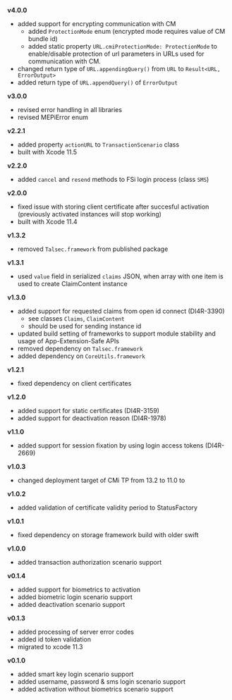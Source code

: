 **v4.0.0**
* added support for encrypting communication with CM
    * added `ProtectionMode` enum (encrypted mode requires value of CM bundle id)
    * added static property `URL.cmiProtectionMode: ProtectionMode` to enable/disable protection of url parameters in URLs used for communication with CM.
* changed return type of `URL.appendingQuery()` from `URL` to `Result<URL, ErrorOutput>`
* added return type of `URL.appendQuery()` of `ErrorOutput`

**v3.0.0**
* revised error handling in all libraries
* revised MEPiError enum

**v2.2.1**
* added property `actionURL` to `TransactionScenario` class
* built with Xcode 11.5

**v2.2.0**
* added `cancel` and `resend` methods to FSi login process (class `SMS`)

**v2.0.0**
* fixed issue with storing client certificate after succesful activation (previously activated instances will stop working)
* built with Xcode 11.4

**v1.3.2**
* removed `Talsec.framework` from published package

**v1.3.1**
* used `value` field in serialized `claims` JSON, when array with one item is used to create ClaimContent instance

**v1.3.0**
* added support for requested claims from open id connect (DI4R-3390)
    * see classes `Claims`, `ClaimContent`
    * should be used for sending instance id 
* updated build setting of frameworks to support module stability and usage of App-Extension-Safe APIs
* removed dependency on `Talsec.framework`
* added dependency on `CoreUtils.framework`

**v1.2.1**
* fixed dependency on client certificates

**v1.2.0**
* added support for static certificates (DI4R-3159)
* added support for deactivation reason (DI4R-1978)

**v1.1.0**
* added support for session fixation by using login access tokens (DI4R-2669)

**v1.0.3**
* changed deployment target of CMi TP from 13.2 to 11.0 to 

**v1.0.2**
* added validation of certificate validity period to StatusFactory

**v1.0.1**
* fixed dependency on storage framework build with older swift

**v1.0.0**
* added transaction authorization scenario support

**v0.1.4**
 * added support for biometrics to activation
 * added biometric login scenario support
 * added deactivation scenario support
 
**v0.1.3**
 * added processing of server error codes
 * added id token validation 
 * migrated to xcode 11.3
 
**v0.1.0**
 * added smart key login scenario support 
 * added username, password & sms login scenario support
 * added activation without biometrics scenario support
